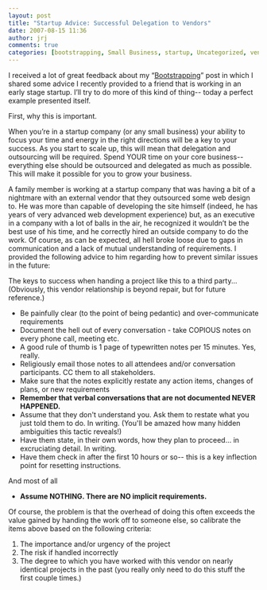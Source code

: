 ```yaml
---
layout: post
title: "Startup Advice: Successful Delegation to Vendors"
date: 2007-08-15 11:36
author: jrj
comments: true
categories: [bootstrapping, Small Business, startup, Uncategorized, vendors]
---
```

I received a lot of great feedback about my “<a title="Startup Advice: Bootstrapping It…" href="http://blog.jrj.org/2007/04/06/startup-advice-bootstrapping-it/">Bootstrapping</a>” post in which I shared some advice I recently provided to a friend that is working in an early stage startup. I’ll try to do more of this kind of thing-- today a perfect example presented itself.

First, why this is important.

When you’re in a startup company (or any small business) your ability to focus your time and energy in the right directions will be a key to your success. As you start to scale up, this will mean that delegation and outsourcing will be required. Spend YOUR time on your core business-- everything else should be outsourced and delegated as much as possible. This will make it possible for you to grow your business.

A family member is working at a startup company that was having a bit of a nightmare with an external vendor that they outsourced some web design to. He was more than capable of developing the site himself (indeed, he has years of very advanced web development experience) but, as an executive in a company with a lot of balls in the air, he recognized it wouldn’t be the best use of his time, and he correctly hired an outside company to do the work. Of course, as can be expected, all hell broke loose due to gaps in communication and a lack of mutual understanding of requirements. I provided the following advice to him regarding how to prevent similar issues in the future:
<div>The keys to success when handing a project like this to a third party... (Obviously, this vendor relationship is beyond repair, but for future reference.)
<ul>
	<li>Be painfully clear (to the point of being pedantic) and over-communicate requirements</li>
	<li>Document the hell out of every conversation - take COPIOUS notes on every phone call, meeting etc.</li>
	<li>A good rule of thumb is 1 page of typewritten notes per 15 minutes. Yes, really.</li>
	<li>Religiously email those notes to all attendees and/or conversation participants. CC them to all stakeholders.</li>
	<li>Make sure that the notes explicitly restate any action items, changes of plans, or new requirements</li>
	<li><span class="Apple-style-span" style="font-weight: bold">Remember that verbal conversations that are not documented NEVER HAPPENED.</span></li>
	<li>Assume that they don't understand you. Ask them to restate what you just told them to do. In writing. (You'll be amazed how many hidden ambiguities this tactic reveals!)</li>
	<li>Have them state, in their own words, how they plan to proceed... in excruciating detail. In writing.</li>
	<li>Have them check in after the first 10 hours or so-- this is a key inflection point for resetting instructions.</li>
</ul>
And most of all
<ul>
	<li><span class="Apple-style-span" style="font-weight: bold">Assume NOTHING. There are NO implicit requirements.
</span></li>
</ul>
Of course, the problem is that the overhead of doing this often exceeds the value gained by handing the work off to someone else, so calibrate the items above based on the following criteria:
<ol>
	<li>The importance and/or urgency of the project</li>
	<li>The risk if handled incorrectly</li>
	<li>The degree to which you have worked with this vendor on nearly identical projects in the past (you really only need to do this stuff the first couple times.)</li>
</ol>
</div>
